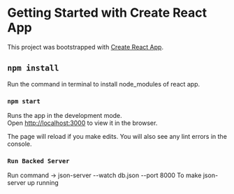 # Getting Started with Create React App

This project was bootstrapped with [Create React App](https://github.com/facebook/create-react-app).

## `npm install`

Run the command in terminal to install node_modules of react app.

### `npm start`

Runs the app in the development mode.\
Open [http://localhost:3000](http://localhost:3000) to view it in the browser.

The page will reload if you make edits.
You will also see any lint errors in the console.

### `Run Backed Server`

Run command -> json-server --watch db.json --port 8000
To make json-server up running
